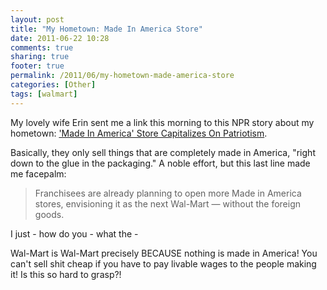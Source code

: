 ```yaml
---
layout: post
title: "My Hometown: Made In America Store"
date: 2011-06-22 10:28
comments: true
sharing: true
footer: true
permalink: /2011/06/my-hometown-made-america-store
categories: [Other]
tags: [walmart]
---
```

My lovely wife Erin sent me a link this morning to this NPR story about my hometown: <a href="http://www.npr.org/2011/06/22/137301881/made-in-america-store-capitalizes-on-patriotism">'Made In America' Store Capitalizes On Patriotism</a>.

Basically, they only sell things that are completely made in America, "right down to the glue in the packaging." A noble effort, but this last line made me facepalm:

<blockquote>Franchisees are already planning to open more Made in America stores, envisioning it as the next Wal-Mart — without the foreign goods.</blockquote>

I just - how do you - what the -

Wal-Mart is Wal-Mart precisely BECAUSE nothing is made in America! You can't sell shit cheap if you have to pay livable wages to the people making it! Is this so hard to grasp?!